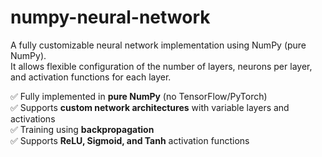 # numpy-neural-network

A fully customizable neural network implementation using NumPy (pure NumPy).  
It allows flexible configuration of the number of layers, neurons per layer, and activation functions for each layer.

✅ Fully implemented in **pure NumPy** (no TensorFlow/PyTorch)  
✅ Supports **custom network architectures** with variable layers and activations  
✅ Training using **backpropagation**  
✅ Supports **ReLU, Sigmoid, and Tanh** activation functions  
